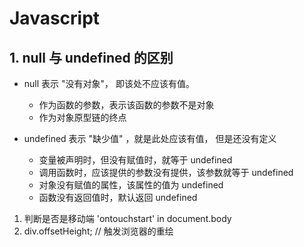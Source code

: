 # Javascript

## 1. null 与 undefined 的区别

* null 表示 "没有对象"， 即该处不应该有值。
  * 作为函数的参数，表示该函数的参数不是对象
  * 作为对象原型链的终点

* undefined 表示 "缺少值" ，就是此处应该有值， 但是还没有定义
  * 变量被声明时，但没有赋值时，就等于 undefined
  * 调用函数时，应该提供的参数没有提供，该参数就等于 undefined
  * 对象没有赋值的属性，该属性的值为 undefined
  * 函数没有返回值时，默认返回 undefined

1. 判断是否是移动端 'ontouchstart' in document.body
2. div.offsetHeight; // 触发浏览器的重绘
